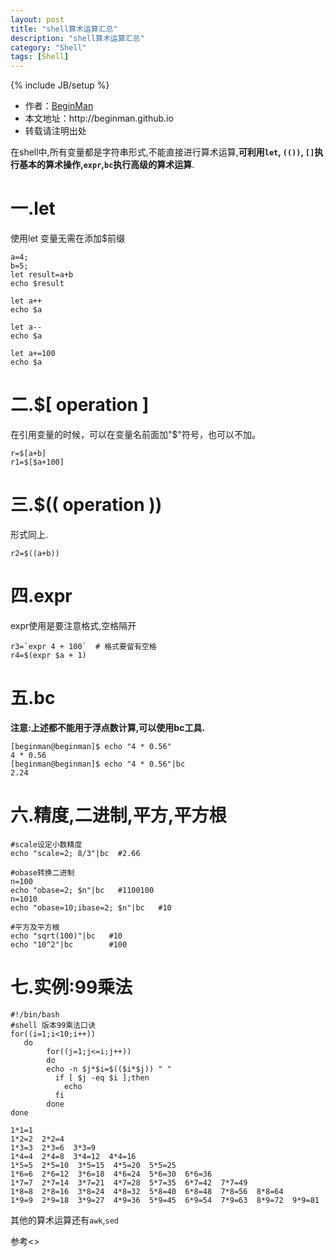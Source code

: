 ```yaml
---
layout: post
title: "shell算术运算汇总"
description: "shell算术运算汇总"
category: "Shell"
tags: [Shell]
---
```

{% include JB/setup %}
<ul>
    <li>作者：<a href="http://weibo.com/beginman" target="blank">BeginMan</a></li>
    <li>本文地址：http://beginman.github.io</li>
    <li>转载请注明出处</li>
</ul>
<p>在shell中,所有变量都是字符串形式,不能直接进行算术运算,<strong>可利用<code>let</code>, <code>(())</code>, <code>[]</code>执行基本的算术操作,<code>expr</code>,<code>bc</code>执行高级的算术运算</strong>.</p>

<!--more-->

<h1>一.let</h1>

<p>使用let 变量无需在添加$前缀</p>

<pre><code>a=4;
b=5;
let result=a+b
echo $result

let a++
echo $a

let a--
echo $a

let a+=100
echo $a
</code></pre>

<h1>二.$[ operation ]</h1>

<p>在引用变量的时候，可以在变量名前面加"$"符号，也可以不加。</p>

<pre><code>r=$[a+b]
r1=$[$a+100]
</code></pre>

<h1>三.$(( operation  ))</h1>

<p>形式同上.</p>

<pre><code>r2=$((a+b))
</code></pre>

<h1>四.expr</h1>

<p>expr使用是要注意格式,空格隔开</p>

<pre><code>r3=`expr 4 + 100`  # 格式要留有空格
r4=$(expr $a + 1)
</code></pre>

<h1>五.bc</h1>

<p><strong>注意:上述都不能用于浮点数计算,可以使用bc工具.</strong></p>

<pre><code>[beginman@beginman]$ echo "4 * 0.56"
4 * 0.56
[beginman@beginman]$ echo "4 * 0.56"|bc
2.24
</code></pre>

<h1>六.精度,二进制,平方,平方根</h1>

<pre><code>#scale设定小数精度
echo "scale=2; 8/3"|bc  #2.66

#obase转换二进制
n=100
echo "obase=2; $n"|bc   #1100100
n=1010
echo "obase=10;ibase=2; $n"|bc   #10

#平方及平方根
echo "sqrt(100)"|bc   #10
echo "10^2"|bc        #100
</code></pre>

<h1>七.实例:99乘法</h1>

<pre><code>#!/bin/bash
#shell 版本99乘法口诀
for((i=1;i&lt;10;i++))
   do
        for((j=1;j&lt;=i;j++))
        do
        echo -n $j*$i=$(($i*$j)) " "
          if [ $j -eq $i ];then
            echo
          fi
        done
done

1*1=1  
1*2=2  2*2=4  
1*3=3  2*3=6  3*3=9  
1*4=4  2*4=8  3*4=12  4*4=16  
1*5=5  2*5=10  3*5=15  4*5=20  5*5=25  
1*6=6  2*6=12  3*6=18  4*6=24  5*6=30  6*6=36  
1*7=7  2*7=14  3*7=21  4*7=28  5*7=35  6*7=42  7*7=49  
1*8=8  2*8=16  3*8=24  4*8=32  5*8=40  6*8=48  7*8=56  8*8=64  
1*9=9  2*9=18  3*9=27  4*9=36  5*9=45  6*9=54  7*9=63  8*9=72  9*9=81  
</code></pre>

<p>其他的算术运算还有<code>awk</code>,<code>sed</code></p>

<p>参考&lt;<linux shell脚本攻略>></p>
